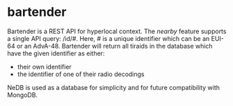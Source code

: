 bartender
=========

Bartender is a REST API for hyperlocal context.  The _nearby_ feature supports a single API query: /id/#.  Here, # is a unique identifier which can be an EUI-64 or an AdvA-48.  Bartender will return all tiraids in the database which have the given identifier as either:
- their own identifier
- the identifier of one of their radio decodings

NeDB is used as a database for simplicity and for future compatibility with MongoDB.
